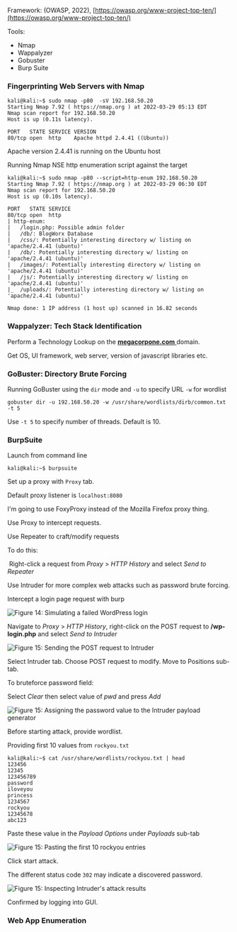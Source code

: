 Framework:
(OWASP, 2022), [https://owasp.org/www-project-top-ten/](https://owasp.org/www-project-top-ten/)

Tools:
* Nmap
* Wappalyzer
* Gobuster
* Burp Suite

### Fingerprinting Web Servers with Nmap 

```shell
kali@kali:~$ sudo nmap -p80  -sV 192.168.50.20
Starting Nmap 7.92 ( https://nmap.org ) at 2022-03-29 05:13 EDT
Nmap scan report for 192.168.50.20
Host is up (0.11s latency).

PORT   STATE SERVICE VERSION
80/tcp open  http    Apache httpd 2.4.41 ((Ubuntu))
```

Apache version 2.4.41 is running on the Ubuntu host

Running Nmap NSE http enumeration script against the target

```
kali@kali:~$ sudo nmap -p80 --script=http-enum 192.168.50.20
Starting Nmap 7.92 ( https://nmap.org ) at 2022-03-29 06:30 EDT
Nmap scan report for 192.168.50.20
Host is up (0.10s latency).

PORT   STATE SERVICE
80/tcp open  http
| http-enum:
|   /login.php: Possible admin folder
|   /db/: BlogWorx Database
|   /css/: Potentially interesting directory w/ listing on 'apache/2.4.41 (ubuntu)'
|   /db/: Potentially interesting directory w/ listing on 'apache/2.4.41 (ubuntu)'
|   /images/: Potentially interesting directory w/ listing on 'apache/2.4.41 (ubuntu)'
|   /js/: Potentially interesting directory w/ listing on 'apache/2.4.41 (ubuntu)'
|_  /uploads/: Potentially interesting directory w/ listing on 'apache/2.4.41 (ubuntu)'

Nmap done: 1 IP address (1 host up) scanned in 16.82 seconds
```

### Wappalyzer: Tech Stack Identification

Perform a Technology Lookup on the [**megacorpone.com** ](https://www.wappalyzer.com/lookup/megacorpone.com/)domain.

Get OS, UI framework, web server, version of javascript libraries etc. 

### GoBuster: Directory Brute Forcing

Running GoBuster using the `dir` mode and `-u` to specify URL `-w` for wordlist

`gobuster dir -u 192.168.50.20 -w /usr/share/wordlists/dirb/common.txt -t 5`

Use `-t 5` to specify number of threads.
Default is 10.


### BurpSuite

Launch from command line 

`kali@kali:~$ burpsuite`

Set up a proxy with `Proxy` tab.

Default proxy listener is `localhost:8080`

I'm going to use FoxyProxy instead of the Mozilla Firefox proxy thing. 

Use Proxy to intercept requests. 

Use Repeater to craft/modify requests

To do this:

 Right-click a request from _Proxy_ > _HTTP History_ and select _Send to Repeater_

Use Intruder for more complex web attacks such as password brute forcing. 


Intercept a login page request with burp

![Figure 14: Simulating a failed WordPress login](https://static.offsec.com/offsec-courses/PEN-200/imgs/webintro/feccd244d6f4b88c7cacd650f713d80a-burp09.png)

Navigate to _Proxy_ > _HTTP History_, right-click on the POST request to **/wp-login.php** and select _Send to Intruder_

![Figure 15: Sending the POST request to Intruder](https://static.offsec.com/offsec-courses/PEN-200/imgs/webintro/5b81caf0153e8c312942e52703825a8a-burp10new.png)

Select Intruder tab. Choose POST request to modify. Move to Positions sub-tab. 

To bruteforce password field:

Select _Clear_ then select value of _pwd_ and press _Add_

![Figure 15: Assigning the password value to the Intruder payload generator](https://static.offsec.com/offsec-courses/PEN-200/imgs/webintro/1377199f64563593c0d812be0dd27fee-burp11.png)

Before starting attack, provide wordlist. 

Providing first 10 values from `rockyou.txt`

```
kali@kali:~$ cat /usr/share/wordlists/rockyou.txt | head
123456
12345
123456789
password
iloveyou
princess
1234567
rockyou
12345678
abc123
```

Paste these value in the _Payload Options_ under _Payloads_ sub-tab

![Figure 15: Pasting the first 10 rockyou entries](https://static.offsec.com/offsec-courses/PEN-200/imgs/webintro/9782513cea865bbb817f691c9354cf57-burp12.png)

Click start attack. 

The different status code `302` may indicate a discovered password. 

![Figure 15: Inspecting Intruder's attack results](https://static.offsec.com/offsec-courses/PEN-200/imgs/webintro/a3888c57e423a1d424c3ce5203b3bc6b-burp13.png)

Confirmed by logging into GUI. 

### Web App Enumeration



